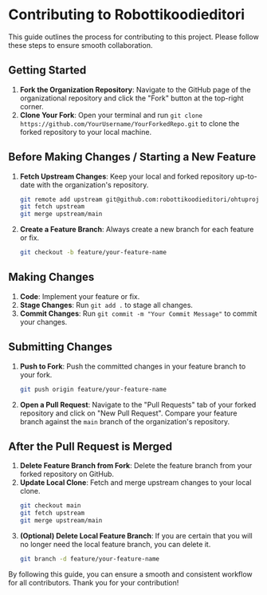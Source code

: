 # Contributing to Robottikoodieditori

This guide outlines the process for contributing to this project. Please follow these steps to ensure smooth collaboration.

## Getting Started

1. **Fork the Organization Repository**: Navigate to the GitHub page of the organizational repository and click the "Fork" button at the top-right corner.
2. **Clone Your Fork**: Open your terminal and run `git clone https://github.com/YourUsername/YourForkedRepo.git` to clone the forked repository to your local machine.

## Before Making Changes / Starting a New Feature

1. **Fetch Upstream Changes**: Keep your local and forked repository up-to-date with the organization's repository.
    ```bash
    git remote add upstream git@github.com:robottikoodieditori/ohtuprojekti-robottikoodieditori.git
    git fetch upstream
    git merge upstream/main
    ```
2. **Create a Feature Branch**: Always create a new branch for each feature or fix.
    ```bash
    git checkout -b feature/your-feature-name
    ```

## Making Changes

1. **Code**: Implement your feature or fix.
2. **Stage Changes**: Run `git add .` to stage all changes.
3. **Commit Changes**: Run `git commit -m "Your Commit Message"` to commit your changes.

## Submitting Changes

1. **Push to Fork**: Push the committed changes in your feature branch to your fork.
    ```bash
    git push origin feature/your-feature-name
    ```
2. **Open a Pull Request**: Navigate to the "Pull Requests" tab of your forked repository and click on "New Pull Request". Compare your feature branch against the `main` branch of the organization's repository.

## After the Pull Request is Merged

1. **Delete Feature Branch from Fork**: Delete the feature branch from your forked repository on GitHub.
2. **Update Local Clone**: Fetch and merge upstream changes to your local clone.
    ```bash
    git checkout main
    git fetch upstream
    git merge upstream/main
    ```
3. **(Optional) Delete Local Feature Branch**: If you are certain that you will no longer need the local feature branch, you can delete it.
    ```bash
    git branch -d feature/your-feature-name
    ```

By following this guide, you can ensure a smooth and consistent workflow for all contributors. Thank you for your contribution!
